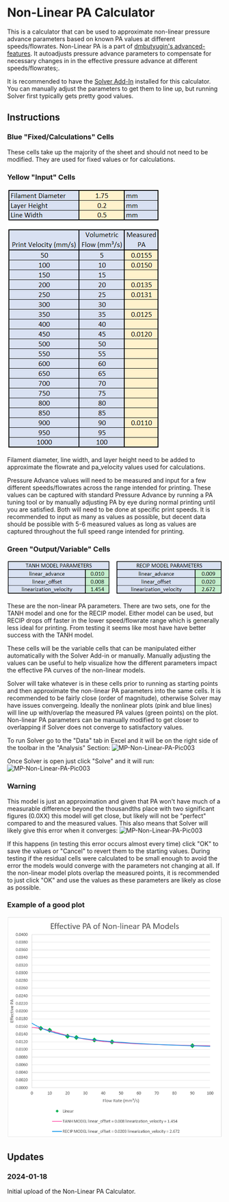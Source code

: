 # Non-Linear PA Calculator
This is a calculator that can be used to approximate non-linear pressure advance parameters based on known PA values at different speeds/flowrates.  Non-Linear PA is a part of [dmbutyugin's advanced-features](https://github.com/DangerKlippers/danger-klipper/pull/69).  It autoadjusts pressure advance parameters to compensate for necessary changes in in the effective pressure advance at different speeds/flowrates;.

It is recommended to have the [Solver Add-In](https://support.microsoft.com/en-us/office/load-the-solver-add-in-in-excel-612926fc-d53b-46b4-872c-e24772f078ca) installed for this calculator.  You can manually adjust the parameters to get them to line up, but running Solver first typically gets pretty good values.

## Instructions

### Blue "Fixed/Calculations" Cells
These cells take up the majority of the sheet and should not need to be modified.  They are used for fixed values or for calculations.

### Yellow "Input" Cells
![MP-Non-Linear-PA-Pic001](Images/yellow-inputs.png)

Filament diameter, line width, and layer height need to be added to approximate the flowrate and pa_velocity values used for calculations.

Pressure Advance values will need to be measured and input for a few different speeds/flowrates across the range intended for printing.  These values can be captured with standard Pressure Advance by running a PA tuning tool or by manually adjusting PA by eye during normal printing until you are satisfied.  Both will need to be done at specific print speeds.  It is recommended to input as many as values as possible, but decent data should be possible with 5-6 measured values as long as values are captured throughout the full speed range intended for printing.


### Green "Output/Variable" Cells
![MP-Non-Linear-PA-Pic002](Images/green-outputs.png)

These are the non-linear PA parameters.  There are two sets, one for the TANH model and one for the RECIP model.  Either model can be used, but RECIP drops off faster in the lower speed/flowrate range which is generally less ideal for printing.  From testing it seems like most have have better success with the TANH model.

These cells will be the variable cells that can be manipulated either automatically with the Solver Add-in or manually.  Manually adjusting the values can be useful to help visualize how the different parameters impact the effective PA curves of the non-linear models.

Solver will take whatever is in these cells prior to running as starting points and then approximate the non-linear PA parameters into the same cells.  It is recommended to be fairly close (order of magnitude), otherwise Solver may have issues convergeing.  Ideally the nonlinear plots (pink and blue lines) will line up with/overlap the measured PA values (green points) on the plot.  Non-linear PA parameters can be manually modified to get closer to overlapping if Solver does not converge to satisfactory values.

To run Solver go to the "Data" tab in Excel and it will be on the right side of the toolbar in the "Analysis" Section:
![MP-Non-Linear-PA-Pic003](Images/solver-location.png)

Once Solver is open just click "Solve" and it will run:
![MP-Non-Linear-PA-Pic003](Images/solver-location.png)

### Warning
This model is just an approximation and given that PA won't have much of a measurable difference beyond the thousandths place with two significant figures (0.0XX) this model will get close, but likely will not be "perfect" compared to and the measured values.  This also means that Solver will likely give this error when it converges:
![MP-Non-Linear-PA-Pic003](Images/solver-error.png)

If this happens (in testing this error occurs almost every time) click "OK" to save the values or "Cancel" to revert them to the starting values.  During testing if the residual cells were calculated to be small enough to avoid the error the models would converge with the parameters not changing at all.  If the non-linear model plots overlap the measured points, it is recommended to just click "OK" and use the values as these parameters are likely as close as possible. 

### Example of a good plot
![MP-Non-Linear-PA-Pic003](Images/plot1.png)

## Updates

### 2024-01-18

Initial upload of the Non-Linear PA Calculator.
